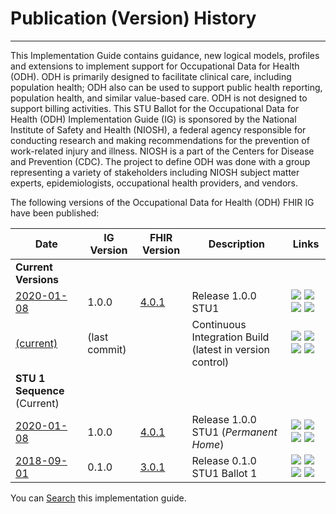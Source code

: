 # Publication (Version) History

-----


This Implementation Guide contains guidance, new logical models, profiles and extensions to implement support for Occupational Data for Health (ODH). ODH is primarily designed to facilitate clinical care, including population health; ODH also can be used to support public health reporting, population health, and similar value-based care. ODH is not designed to support billing activities. This STU Ballot for the Occupational Data for Health (ODH) Implementation Guide (IG) is sponsored by the National Institute of Safety and Health (NIOSH), a federal agency responsible for conducting research and making recommendations for the prevention of work-related injury and illness. NIOSH is a part of the Centers for Disease and Prevention (CDC). The project to define ODH was done with a group representing a variety of stakeholders including NIOSH subject matter experts, epidemiologists, occupational health providers, and vendors.

The following versions of the Occupational Data for Health (ODH) FHIR IG have been published:

| **Date** | **IG Version** | **FHIR Version** | **Description** | **Links** |
| -------- | -------- | -------- | -------- | -------- | 
| **Current Versions**  |
| [2020-01-08](http://hl7.org/fhir/us/odh/)    | 1.0.0     | [4.0.1](http://hl7.org/fhir/R4/)     | Release 1.0.0 STU1     | <img src="HL7 arrow sidways image.png" /> <img src="HL7 arrow down image.png" /><img src="HL7 triangle icon.png" /> <img src="HL7 box icon.png" />  |
| [(current)](http://build.fhir.org/ig/HL7/us-odh/)    | (last commit)     |      | Continuous Integration Build (latest in version control)     | <img src="HL7 arrow sidways image.png" /> <img src="HL7 arrow down image.png" /><img src="HL7 triangle icon.png" /> <img src="HL7 box icon.png" />     |
| **STU 1 Sequence** (Current)  |
| [2020-01-08](http://hl7.org/fhir/us/odh/STU1/)     | 1.0.0     | [4.0.1](http://hl7.org/fhir/R4/)     | 	Release 1.0.0 STU1 (*Permanent Home*)     | <img src="HL7 arrow sidways image.png" /> <img src="HL7 arrow down image.png" /><img src="HL7 triangle icon.png" /> <img src="HL7 box icon.png" />  |
| [2018-09-01](http://hl7.org/fhir/us/odh/2018Sep/)     | 0.1.0     | [3.0.1](http://hl7.org/fhir/STU3/)    | Release 0.1.0 STU1 Ballot 1     | <img src="HL7 arrow sidways image.png" /> <img src="HL7 arrow down image.png" /><img src="HL7 triangle icon.png" /> <img src="HL7 box icon.png" />  |







You can [Search](http://hl7.org/fhir/us/odh/searchform.html) this implementation guide.
